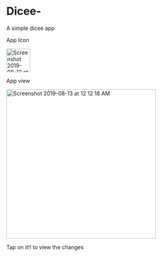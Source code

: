 # Dicee-
A simple dicee app



App Icon

<img width="62" alt="Screenshot 2019-08-12 at 9 33 30 PM" src="https://user-images.githubusercontent.com/42263217/62885774-535e3c80-bd57-11e9-81ae-d38e6fd254d2.png">

App view


<img width="391" alt="Screenshot 2019-08-13 at 12 12 18 AM" src="https://user-images.githubusercontent.com/42263217/62889451-14cc8000-bd5f-11e9-9c00-8096be2d6095.png">

Tap on it!! to view the changes
